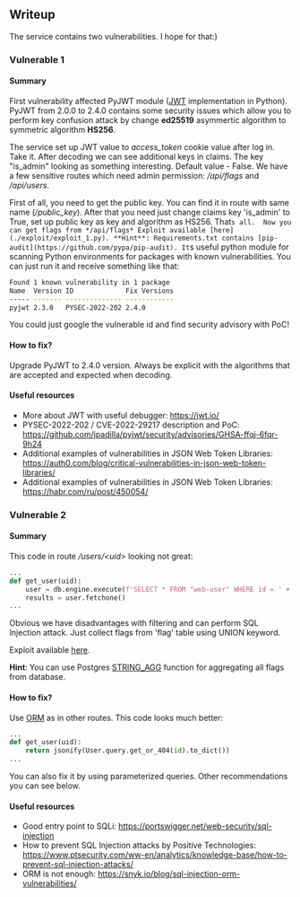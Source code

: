 ## Writeup

The service contains two vulnerabilities. I hope for that:)

### Vulnerable 1

#### Summary

First vulnerability affected PyJWT module ([JWT](https://en.wikipedia.org/wiki/JSON_Web_Token) 
implementation in Python). PyJWT from 2.0.0 to 2.4.0 contains some security issues which allow you
to perform key confusion attack by change **ed25519** asymmertic algorithm to symmetric algorithm **HS256**. 

The service set up JWT value to *access_token* cookie value after log in. Take it. After decoding we can see additional 
keys in claims. The key "is_admin" looking as something interesting. Default value - False. We have a few sensitive 
routes which need admin permission: */api/flags* and */api/users*. 

First of all, you need to get the public key. You can find it in route with same name (*/public_key*). After 
that you need just change claims key 'is_admin' to True, set up public key as key and algorithm as HS256. That`s all. 
Now you can get flags from */api/flags*
Exploit available [here](./exploit/exploit_1.py).
**Hint**: Requirements.txt contains [pip-audit](https://github.com/pypa/pip-audit). It`s useful python module
for scanning Python environments for packages with known vulnerabilities. You can just run it and receive 
something like that:
```bash
Found 1 known vulnerability in 1 package 
Name  Version ID             Fix Versions
----- ------- -------------- ------------
pyjwt 2.3.0   PYSEC-2022-202 2.4.0
```
You could just google the vulnerable id and find security advisory with PoC! 

#### How to fix?

Upgrade PyJWT to 2.4.0 version. Always be explicit with the algorithms that are accepted and expected when decoding.

#### Useful resources

- More about JWT with useful debugger: https://jwt.io/
- PYSEC-2022-202 / CVE-2022-29217 description and PoC: https://github.com/jpadilla/pyjwt/security/advisories/GHSA-ffqj-6fqr-9h24
- Additional examples of vulnerabilities in JSON Web Token Libraries: https://auth0.com/blog/critical-vulnerabilities-in-json-web-token-libraries/
- Additional examples of vulnerabilities in JSON Web Token Libraries: https://habr.com/ru/post/450054/

### Vulnerable 2

#### Summary

This code in route */users/\<uid\>* looking not great:
```python
...
def get_user(uid):
    user = db.engine.execute(f'SELECT * FROM "web-user" WHERE id = ' + uid)
    results = user.fetchone()
...
```
Obvious we have disadvantages with filtering and can perform SQL Injection attack. Just collect flags from 'flag' table 
using UNION keyword.

Exploit available [here](./exploit/exploit_2.py).

**Hint**: You can use Postgres [STRING_AGG](https://www.postgresqltutorial.com/postgresql-aggregate-functions/postgresql-string_agg-function/) 
function for aggregating all flags from database.

#### How to fix?

Use [ORM](https://en.wikipedia.org/wiki/Object%E2%80%93relational_mapping) as in other routes. This code looks much better:
```python
...
def get_user(uid):
    return jsonify(User.query.get_or_404(id).to_dict())
...
```

You can also fix it by using parameterized queries. Other recommendations you can see below.

#### Useful resources

- Good entry point to SQLi: https://portswigger.net/web-security/sql-injection
- How to prevent SQL Injection attacks by Positive Technologies: https://www.ptsecurity.com/ww-en/analytics/knowledge-base/how-to-prevent-sql-injection-attacks/
- ORM is not enough: https://snyk.io/blog/sql-injection-orm-vulnerabilities/
